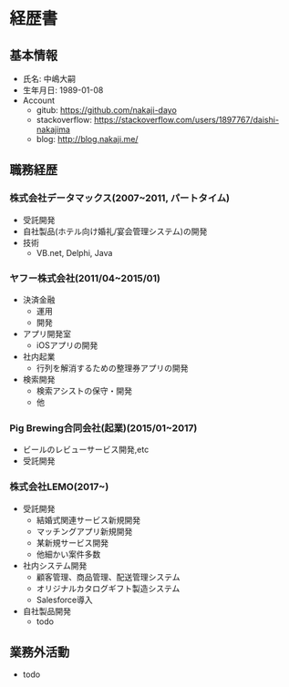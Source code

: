 # 経歴書

## 基本情報
- 氏名: 中嶋大嗣
- 生年月日: 1989-01-08
- Account
  - gitub: https://github.com/nakaji-dayo
  - stackoverflow: https://stackoverflow.com/users/1897767/daishi-nakajima
  - blog: http://blog.nakaji.me/

## 職務経歴

### 株式会社データマックス(2007~2011, パートタイム)
- 受託開発
- 自社製品(ホテル向け婚礼/宴会管理システム)の開発
- 技術
  - VB.net, Delphi, Java

### ヤフー株式会社(2011/04~2015/01)
- 決済金融
  - 運用
  - 開発
- アプリ開発室
  - iOSアプリの開発
- 社内起業
  - 行列を解消するための整理券アプリの開発
- 検索開発
  - 検索アシストの保守・開発
  - 他

### Pig Brewing合同会社(起業)(2015/01~2017)
- ビールのレビューサービス開発,etc
- 受託開発

### 株式会社LEMO(2017~)
- 受託開発
  - 結婚式関連サービス新規開発
  - マッチングアプリ新規開発
  - 某新規サービス開発
  - 他細かい案件多数
- 社内システム開発
  - 顧客管理、商品管理、配送管理システム
  - オリジナルカタログギフト製造システム
  - Salesforce導入
- 自社製品開発
  - todo


## 業務外活動
- todo
